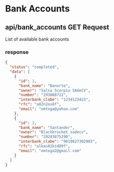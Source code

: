 # Bank Accounts

## api/bank_accounts **GET Request**
List of available bank accounts

### **response**
```json
{
  "status": "completed",
  "data": [
    {
      "id": 1,
      "bank_name": "Banorte",
      "owner": "Salsa Scorpio SAdeCV",
      "number": "293888712",
      "interbank_clabe": "1234123423",
      "rfc": "a82n2os8f",
      "email": "omtoga@yahoo.com"
    },
    {
      "id": 2,
      "bank_name": "Santander",
      "owner": "Blackbrocket sadecv",
      "number": "29283875290",
      "interbank_clabe": "9019827302903",
      "rfc": "alkas82ksd89f",
      "email": "omtoga2@gmail.com"
    }
  ]
}
```
